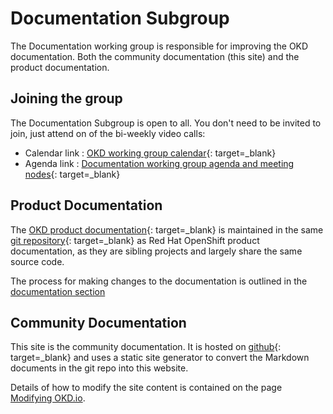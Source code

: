 # Documentation Subgroup

The Documentation working group is responsible for improving the OKD documentation.  Both the community documentation (this site) and the product documentation.

## Joining the group

The Documentation Subgroup is open to all.  You don't need to be invited to join, just attend on of the bi-weekly video calls:

- Calendar link : [OKD working group calendar](https://calendar.fedoraproject.org/list/okd/){: target=_blank}
- Agenda link : [Documentation working group agenda and meeting nodes](https://hackmd.io/lPScL-5bQa-utsuRlESf-Q?view#OKD-Working-Group---Documentation-Subgroup-Meetings-Ongoing){: target=_blank}

## Product Documentation

The [OKD product documentation](https://docs.okd.io){: target=_blank} is maintained in the same [git repository](https://github.com/openshift/openshift-docs/){: target=_blank} as Red Hat OpenShift product documentation, as they are sibling projects and largely share the same source code.

The process for making changes to the documentation is outlined in the [documentation section](../docs.md#product-documentation)

## Community Documentation

This site is the community documentation.  It is hosted on [github](https://github.com/okd-project/okd.io/){: target=_blank} and uses a static site generator to convert the Markdown documents in the git repo into this website.

Details of how to modify the site content is contained on the page [Modifying OKD.io](okd-io.md).
